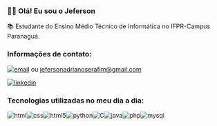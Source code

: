 ### 👋🏻 Olá! Eu sou o Jeferson
📚 Estudante do Ensino Médio Técnico de Informática no IFPR-Campus Paranaguá.

### Informações de contato:

[![email](https://img.shields.io/badge/Gmail-D14836?style=for-the-badge&logo=gmail&logoColor=white)](mailto:jefersonadrianoserafimfilho@gmail.com) ou jefersonadrianoserafim@gmail.com

[![linkedin](https://img.shields.io/badge/LinkedIn-0077B5?style=for-the-badge&logo=linkedin&logoColor=white)](https://www.linkedin.com/in/jeferson-serafim-236803322/)

### Tecnologias utilizadas no meu dia a dia:

![html](https://img.shields.io/badge/HTML-239120?style=for-the-badge&logo=html5&logoColor=white)![css](https://img.shields.io/badge/CSS-239120?&style=for-the-badge&logo=css3&logoColor=white)![html5](https://img.shields.io/badge/HTML5-E34F26?style=for-the-badge&logo=html5&logoColor=white)![python](https://img.shields.io/badge/Python-14354C?style=for-the-badge&logo=python&logoColor=white)![C](https://img.shields.io/badge/C-00599C?style=for-the-badge&logo=c&logoColor=white)![java](https://img.shields.io/badge/Java-ED8B00?style=for-the-badge&logo=openjdk&logoColor=white)![php](https://img.shields.io/badge/PHP-777BB4?style=for-the-badge&logo=php&logoColor=white)![mysql](https://img.shields.io/badge/MySQL-00000F?style=for-the-badge&logo=mysql&logoColor=white)
